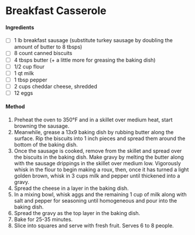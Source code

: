 <!-- TAG: breakfast -->
<!-- TAG: meat -->
<!-- TAG: pork -->

# Breakfast Casserole

#### Ingredients

- [ ] 1 lb breakfast sausage (substitute turkey sausage by doubling the amount of butter to 8 tbsps)
- [ ] 8 count canned biscuits
- [ ] 4 tbsps butter (+ a little more for greasing the baking dish)
- [ ] 1/2 cup flour
- [ ] 1 qt milk
- [ ] 1 tbsp pepper
- [ ] 2 cups cheddar cheese, shredded
- [ ] 12 eggs

#### Method

1. Preheat the oven to 350°F and in a skillet over medium heat, start browning the sausage.
2. Meanwhile, grease a 13x9 baking dish by rubbing butter along the surface. Rip the biscuits into 1 inch pieces and spread them around the bottom of the baking dish.
3. Once the sausage is cooked, remove from the skillet and spread over the biscuits in the baking dish. Make gravy by melting the butter along with the sausage drippings in the skillet over medium low. Vigorously whisk in the flour to begin making a roux, then, once it has turned a light golden brown, whisk in 3 cups milk and pepper until thickened into a gravy.
4. Spread the cheese in a layer in the baking dish.
5. In a mixing bowl, whisk aggs and the remaining 1 cup of milk along with salt and pepper for seasoning until homogeneous and pour into the baking dish.
6. Spread the gravy as the top layer in the baking dish.
7. Bake for 25-35 minutes.
8. Slice into squares and serve with fresh fruit. Serves 6 to 8 people.
